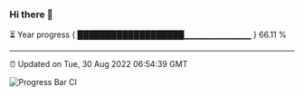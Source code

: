 ### Hi there 👋

⏳ Year progress { ███████████████████▁▁▁▁▁▁▁▁▁▁▁ } 66.11 %

---

⏰ Updated on Tue, 30 Aug 2022 06:54:39 GMT

![Progress Bar CI](https://github.com/ZhaoGui/ZhaoGui/workflows/Progress%20Bar%20CI/badge.svg)

